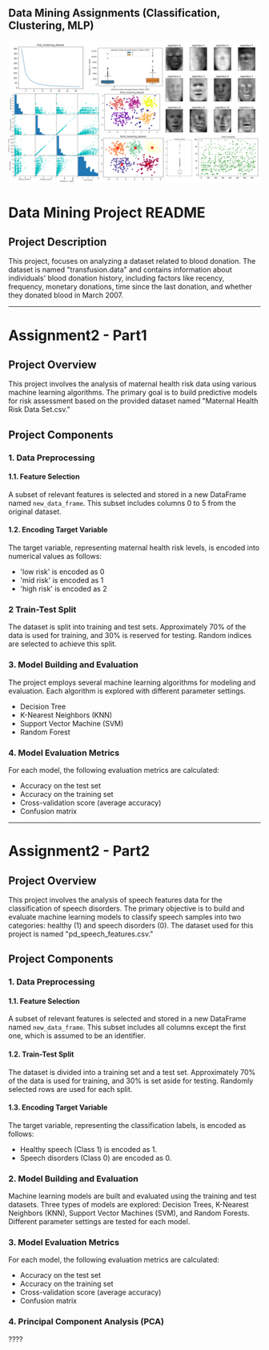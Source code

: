 ##  Data Mining Assignments (Classification, Clustering, MLP)

![](pic.png)

# Data Mining Project README

## Project Description
This project, focuses on analyzing a dataset related to blood donation. The dataset is named "transfusion.data" and contains information about individuals' blood donation history, including factors like recency, frequency, monetary donations, time since the last donation, and whether they donated blood in March 2007. 

---
# Assignment2 - Part1
## Project Overview
This project involves the analysis of maternal health risk data using various machine learning algorithms. The primary goal is to build predictive models for risk assessment based on the provided dataset named "Maternal Health Risk Data Set.csv."

## Project Components

### 1. Data Preprocessing
#### 1.1. Feature Selection
A subset of relevant features is selected and stored in a new DataFrame named `new_data_frame`. This subset includes columns 0 to 5 from the original dataset.

#### 1.2. Encoding Target Variable
The target variable, representing maternal health risk levels, is encoded into numerical values as follows:
- 'low risk' is encoded as 0
- 'mid risk' is encoded as 1
- 'high risk' is encoded as 2

### 2 Train-Test Split
The dataset is split into training and test sets. Approximately 70% of the data is used for training, and 30% is reserved for testing. Random indices are selected to achieve this split.

### 3. Model Building and Evaluation
The project employs several machine learning algorithms for modeling and evaluation. Each algorithm is explored with different parameter settings.
- Decision Tree
- K-Nearest Neighbors (KNN)
- Support Vector Machine (SVM)
- Random Forest
  
### 4. Model Evaluation Metrics
For each model, the following evaluation metrics are calculated:
- Accuracy on the test set
- Accuracy on the training set
- Cross-validation score (average accuracy)
- Confusion matrix
---
# Assignment2 - Part2

## Project Overview
This project involves the analysis of speech features data for the classification of speech disorders. The primary objective is to build and evaluate machine learning models to classify speech samples into two categories: healthy (1) and speech disorders (0). The dataset used for this project is named "pd_speech_features.csv." 

## Project Components

### 1. Data Preprocessing
#### 1.1. Feature Selection
A subset of relevant features is selected and stored in a new DataFrame named `new_data_frame`. This subset includes all columns except the first one, which is assumed to be an identifier.

#### 1.2. Train-Test Split
The dataset is divided into a training set and a test set. Approximately 70% of the data is used for training, and 30% is set aside for testing. Randomly selected rows are used for each split.

#### 1.3. Encoding Target Variable
The target variable, representing the classification labels, is encoded as follows:
- Healthy speech (Class 1) is encoded as 1.
- Speech disorders (Class 0) are encoded as 0.

### 2. Model Building and Evaluation
Machine learning models are built and evaluated using the training and test datasets. Three types of models are explored: Decision Trees, K-Nearest Neighbors (KNN), Support Vector Machines (SVM), and Random Forests. Different parameter settings are tested for each model.

### 3. Model Evaluation Metrics
For each model, the following evaluation metrics are calculated:
- Accuracy on the test set
- Accuracy on the training set
- Cross-validation score (average accuracy)
- Confusion matrix

### 4. Principal Component Analysis (PCA)
????


